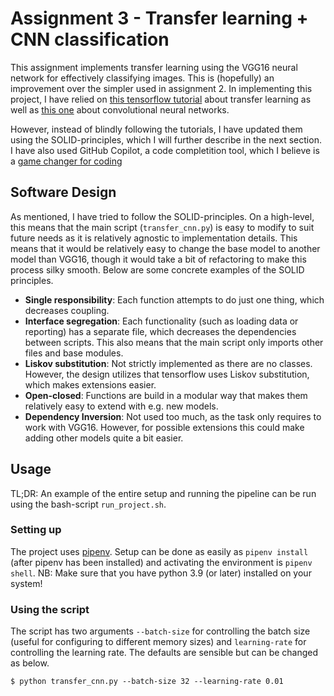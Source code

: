 # Assignment 3 - Transfer learning + CNN classification
This assignment implements transfer learning using the VGG16 neural network for effectively classifying images. This is (hopefully) an improvement over the simpler used in assignment 2. In implementing this project, I have relied on [this tensorflow tutorial](https://www.tensorflow.org/tutorials/images/transfer_learning) about transfer learning as well as [this one](https://www.tensorflow.org/tutorials/images/cnn) about convolutional neural networks. 

However, instead of blindly following the tutorials, I have updated them using the SOLID-principles, which I will further describe in the next section. I have also used GitHub Copilot, a code completition tool, which I believe is a [game changer for coding](https://medium.com/codex/github-copilot-is-a-game-changer-cd0a2bbe6de8)

## Software Design
As mentioned, I have tried to follow the SOLID-principles. On a high-level, this means that the main script (`transfer_cnn.py`) is easy to modify to suit future needs as it is relatively agnostic to implementation details. This means that it would be relatively easy to change the base model to another model than VGG16, though it would take a bit of refactoring to make this process silky smooth. Below are some concrete examples of the SOLID principles.
- **Single responsibility**: Each function attempts to do just one thing, which decreases coupling.
- **Interface segregation**: Each functionality (such as loading data or reporting) has a separate file, which decreases the dependencies between scripts. This also means that the main script only imports other files and base modules.
- **Liskov substitution**: Not strictly implemented as there are no classes. However, the design utilizes that tensorflow uses Liskov substitution, which makes extensions easier.
- **Open-closed**: Functions are build in a modular way that makes them relatively easy to extend with e.g. new models.
- **Dependency Inversion**: Not used too much, as the task only requires to work with VGG16. However, for possible extensions this could make adding other models quite a bit easier.

## Usage 
TL;DR: An example of the entire setup and running the pipeline can be run using the bash-script `run_project.sh`. 

### Setting up
The project uses [pipenv](https://pipenv-fork.readthedocs.io/en/latest/basics.html). Setup can be done as easily as `pipenv install` (after pipenv has been installed) and activating the environment is `pipenv shell`. NB: Make sure that you have python 3.9 (or later) installed on your system!

### Using the script
The script has two arguments `--batch-size` for controlling the batch size (useful for configuring to different memory sizes) and `learning-rate` for controlling the learning rate. The defaults are sensible but can be changed as below.

```console
$ python transfer_cnn.py --batch-size 32 --learning-rate 0.01
```
